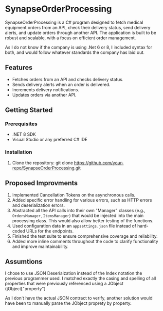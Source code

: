 # SynapseOrderProcessing

SynapseOrderProcessing is a C# program designed to fetch medical equipment orders from an API, check their delivery status, send delivery alerts, and update orders through another API. The application is built to be robust and scalable, with a focus on efficient order management.

As I do not know if the company is using .Net 6 or 8, I included syntax for both, and would follow whatever standards the company has laid out.
## Features

- Fetches orders from an API and checks delivery status.
- Sends delivery alerts when an order is delivered.
- Increments delivery notifications.
- Updates orders via another API.

## Getting Started

### Prerequisites

- .NET 8 SDK
- Visual Studio or any preferred C# IDE

### Installation

1. Clone the repository:
   git clone https://github.com/your-repo/SynapseOrderProcessing.git

## Proposed Improvments

1. Implemented Cancellation Tokens on the asynchronous calls.
2. Added specific error handling for various errors, such as HTTP errors and deserialization errors.
3. Abstracted all the API calls into their own "Manager" classes (e.g., `OrdersManager`, `ItemsManager`) that would be injected into the main processing class. This would also allow better testing of the functions.
4. Used configuration data in an `appsettings.json` file instead of hard-coded URLs for the endpoints.
5. Finished the test suite to ensure comprehensive coverage and reliability.
6. Added more inline comments throughout the code to clarify functionality and improve maintainability.

## Assumtions

I chose to use JSON Deserialzation instead of the Index notation the previous programmer used.
I matched exactly the casing and spelling of all properties that were previously referenced
using a JObject (jObject["property"]

As I don't have the actual JSON contract to verify, another solution would have been
to manually parse the JObject proprety by property.
